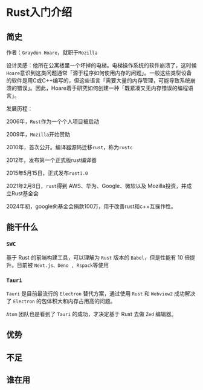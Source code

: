 # Rust入门介绍

## 简史

作者：`Graydon Hoare`，就职于`Mozilla`

设计灵感：他所在公寓楼里一个坏掉的电梯。电梯操作系统的软件崩溃了，这时候`Hoare`意识到这类问题通常「源于程序如何使用内存的问题」。一般这些类型设备的软件是用C或C++编写的，但这些语言「需要大量的内存管理，可能导致系统崩溃的错误」。因此，Hoare着手研究如何创建一种「既紧凑又无内存错误的编程语言」。

发展历程：

2006年，`Rust`作为一个个人项目被启动

2009年，`Mozilla`开始赞助

2010年，首次公开。编译器源码迁移`rust`，称为`rustc`

2012年，发布第一个正式版rust编译器

2015年5月15日，正式发布`rust1.0`

2021年2月8日，`rust`得到 AWS、华为、Google、微软以及 Mozilla投资，并成立Rust基金会

2024年初，google向基金会捐款100万，用于改善rust和c++互操作性。


## 能干什么

### `SWC`

基于 Rust 的前端构建工具，可以理解为 `Rust` 版本的 `Babel`，但是性能有 10 倍提升。目前被 `Next.js、Deno , Rspack`等使用

### `Tauri`

`Tauri` 是目前最流行的 `Electron` 替代方案，通过使用 `Rust` 和 `Webview2` 成功解决了 `Electron` 的包体积大和内存占用高的问题。

`Atom` 团队也是看到了 `Tauri` 的成功，才决定基于 Rust 去做 `Zed` 编辑器。

## 优势

## 不足

## 谁在用